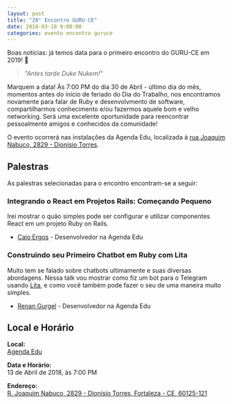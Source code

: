 ```yaml
---
layout: post
title: "28° Encontro GURU-CE"
date: 2018-03-18 9:00:00
categories: evento encontro guruce
---
```


Boas notícias: já temos data para o primeiro encontro do GURU-CE em 2019! 🎉

> _"Antes tarde Duke Nukem!"_

Marquem a data! Às 7:00 PM do dia 30 de Abril - último dia do mês, momentos antes do início de feriado do Dia do Trabalho, nos encontramos novamente para falar de Ruby e desenvolvmento de software, compartilharmos conhecimento e/ou fazermos aquele bom e velho networking. Será uma excelente oportunidade para reencontrar pessoalmente amigos e conhecidos da comunidade!

O evento ocorrerá nas instalações da Agenda Edu, localizada à [rua Joaquim Nabuco, 2829 - Dionísio Torres](https://goo.gl/maps/4DiFpDY6jkA2).

<!--

## Call for Papers

Devido à inconsistências na ultima tentativa de organização do encontro estamos fazendo uma nova chamada para palestrantes interessados em apresentar algo no evento. Pedimos carinhosamente aos palestrantes que já haviam submetido suas palestras que as submetam novamente.

O encontro é também uma ótima oportunidade para palestrar sobre aquela ferramenta ou metodologia inovadora que você tem usado no trabalho, ou mesmo sobre aquele tópico que vem se aprofundando nos ultimos meses. Pratique suas skills de public speaking com uma galera super amigável e inclusiva.

- [28º Encontro GURU-CE: Call for Papers](http://call4paperz.com/events/26-encontro-guru-ce-f5db9328-e471-4846-a150-706e9e64cd75)

[Clique aqui para submeter uma palestra.](http://call4paperz.com/events/26-encontro-guru-ce-f5db9328-e471-4846-a150-706e9e64cd75/proposals/new) As votações se encerrarão na sexta-feira do dia 26 de Abril, ao meio dia (UTC-3).

-->

## Palestras

As palestras selecionadas para o encontro encontram-se a seguir:


### Integrando o React em Projetos Rails: Começando Pequeno

Irei mostrar o quão simples pode ser configurar e utilizar componentes React em um projeto Ruby on Rails.

- [Caio Ergos](https://github.com/caioeps) - Desenvolvedor na Agenda Edu

### Construindo seu Primeiro Chatbot em Ruby com Lita

Muito tem se falado sobre chatbots ultimamente e suas diversas abordagens. Nessa talk vou mostrar como fiz um bot para o Telegram usando [Lita](https://www.lita.io), e como você também pode fazer o seu de uma maneira muito simples.

- [Renan Gurgel](https://github.com/gurgelrenan) - Desenvolvedor na Agenda Edu

<!--

### Título da Palestra 3

Parágrafo de descrição da palestra vem aqui.

- [Apresentador da Palestra](http://site-do-apresentador.com)
- [Co-apresentador da Palestra](http://site-do-co-apresentador.com)

-->

## Local e Horário

**Local:**  
[Agenda Edu](https://agendaedu.com/)

**Data e Horário:**  
13 de Abril de 2018, às 7:00 PM

**Endereço:**  
[R. Joaquim Nabuco, 2829 - Dionísio Torres, Fortaleza - CE, 60125-121](https://goo.gl/maps/LoinqcrgmhUSPXQF9)
